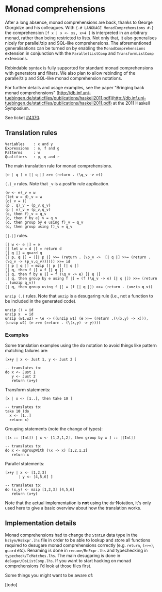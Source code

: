 # Monad comprehensions


After a long absence, monad comprehensions are back, thanks to George Giorgidze and his colleagues.  With `{-# LANGUAGE MonadComprehensions #-}` the comprehension `[f x | x <- xs, x>4 ]` is interpreted in an arbitrary monad, rather than being restricted to lists.  Not only that, it also generalises nicely for parallel/zip and SQL-like comprehensions. The aforementioned generalisations can be turned on by enabling the `MonadComprehensions` extension in conjunction with the `ParallelListComp` and `TransformListComp` extensions.


Rebindable syntax is fully supported for standard monad comprehensions with generators and filters. We also plan to allow rebinding of the parallel/zip and SQL-like monad comprehension notations.


For further details and usage examples, see the paper "Bringing back monad comprehensions" [http://db.inf.uni-tuebingen.de/staticfiles/publications/haskell2011.pdf](http://db.inf.uni-tuebingen.de/staticfiles/publications/haskell2011.pdf) at the 2011 Haskell Symposium.


See ticket [\#4370](https://gitlab.haskell.org//ghc/ghc/issues/4370).

## Translation rules

```wiki
Variables    : x and y
Expressions  : e, f and g
Patterns     : w
Qualifiers   : p, q and r
```


The main translation rule for monad comprehensions.

```wiki
[e | q ] = [| q |] >>= (return . (\q_v -> e))
```

`(.)_v` rules. Note that `_v` is a postfix rule application.

```wiki
(w <- e)_v = w
(let w = d)_v = w
(g)_v = ()
(p , q)_v = (p_v,q_v)
(p | v)_v = (p_v,q_v)
(q, then f)_v = q_v
(q, then f by e)_v = q_v
(q, then group by e using f)_v = q_v
(q, then group using f)_v = q_v
```

`[|.|]` rules.

```wiki
[| w <- e |] = e
[| let w = d |] = return d
[| g |] = guard g
[| p, q |] = ([| p |] >>= (return . (\p_v ->  [| q |] >>= (return . (\q_v -> (p_v,q_v)))))) >>= id
[| p | q |] = mzip [| p |] [| q |]
[| q, then f |] = f [| q |]
[| q, then f by e |] = f (\q_v -> e) [| q |]
[| q, then group by e using f |] = (f (\q_v -> e) [| q |]) >>= (return . (unzip q_v))
[| q, then group using f |] = (f [| q |]) >>= (return . (unzip q_v))
```

`unzip (.)` rules. Note that `unzip` is a desugaring rule (i.e., not a function to be included in the generated code).

```wiki
unzip () = id
unzip x  = id
unzip (w1,w2) = \e -> ((unzip w1) (e >>= (return .(\(x,y) -> x))), (unzip w2) (e >>= (return . (\(x,y) -> y))))
```

### Examples


Some translation examples using the do notation to avoid things like pattern matching failures are:

```wiki
[x+y | x <- Just 1, y <- Just 2 ]

-- translates to:
do x <- Just 1
   y <- Just 2
   return (x+y)
```


Transform statements:

```wiki
[x | x <- [1..], then take 10 ]

-- translates to:
take 10 (do
  x <- [1..]
  return x)
```


Grouping statements (note the change of types):

```wiki
[(x :: [Int]) | x <- [1,2,1,2], then group by x ] :: [[Int]]

-- translates to:
do x <- mgroupWith (\x -> x) [1,2,1,2]
   return x
```


Parallel statements:

```wiki
[x+y | x <- [1,2,3]
      | y <- [4,5,6] ]

-- translates to:
do (x,y) <- mzip [1,2,3] [4,5,6]
   return (x+y)
```


Note that the actual implementation is **not** using the `do`-Notation, it's only used here to give a basic overview about how the translation works.

## Implementation details


Monad comprehensions had to change the `StmtLR` data type in the `hsSyn/HsExpr.lhs` file in order to be able to lookup and store all functions required to desugare monad comprehensions correctly (e.g. `return`, `(>>=)`, `guard` etc). Renaming is done in `rename/RnExpr.lhs` and typechecking in `typecheck/TcMatches.lhs`. The main desugaring is done in `deSugar/DsListComp.lhs`. If you want to start hacking on monad comprehensions I'd look at those files first.


Some things you might want to be aware of:


\[todo\]
